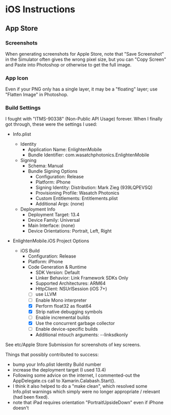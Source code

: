 # iOS Instructions

## App Store 

### Screenshots

When generating screenshots for Apple Store, note that "Save Screenshot"
in the Simulator often gives the wrong pixel size, but you can "Copy Screen"
and Paste into Photoshop or otherwise to get the full image.

### App Icon

Even if your PNG only has a single layer, it may be a "floating" layer;
use "Flatten Image" in Photoshop.

### Build Settings

I fought with "ITMS-90338" (Non-Public API Usage) forever.  When I finally
got through, these were the settings I used:

- Info.plist
    - Identity
        - Application Name: EnlightenMobile
        - Bundle Identifier: com.wasatchphotonics.EnlightenMobile
    - Signing
        - Schema: Manual
        - Bundle Signing Options
            - Configuration: Release
            - Platform: iPhone
            - Signing Identity: Distribution: Mark Zieg (939LQPEVSQ)
            - Provisioning Profile: Wasatch Photonics
            - Custom Entitlements: Entitlements.plist
            - Additional Args: (none)
    - Deployment Info
        - Deployment Target: 13.4
        - Device Family: Universal
        - Main Interface: (none)
        - Device Orientations: Portrait, Left, Right

- EnlightenMobile.iOS Project Options
    - iOS Build
        - Configuration: Release
        - Platform: iPhone
        - Code Generation & Runtime
            - SDK Version: Default
            - Linker Behavior: Link Framework SDKs Only
            - Supported Architectures: ARM64
            - HttpClient: NSUrlSession (iOS 7+)
            - [ ] use LLVM
            - [ ] Enable Mono interpreter
            - [x] Perform float32 as float64
            - [x] Strip native debugging symbols
            - [ ] Enable incremental builds
            - [x] Use the concurrent garbage collector
            - [ ] Enable device-specific builds
            - Additional mtouch arguments: --linksdkonly

See etc/Apple Store Submission for screenshots of key screens.

Things that possibly contributed to success:

- bump your Info.plist Identity Build number
- increase the deployment target (I used 13.4)
- Following some advice on the internet, I commented-out the AppDelegate.cs
  call to Xamarin.Calabash.Start().
- I think it also helped to do a "make clean", which resolved some Info.plist
  warnings which simply were no longer appropriate / relevant (had been fixed).
- note that iPad requires orientation "PortraitUpsideDown" even if iPhone doesn't
